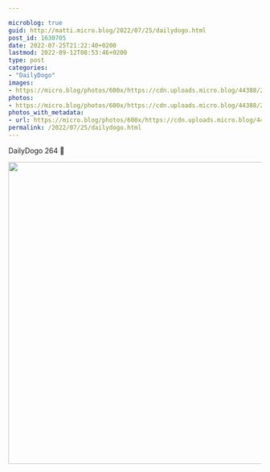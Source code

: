 ```yaml
---

microblog: true
guid: http://matti.micro.blog/2022/07/25/dailydogo.html
post_id: 1630705
date: 2022-07-25T21:22:40+0200
lastmod: 2022-09-12T08:53:46+0200
type: post
categories:
- "DailyDogo"
images:
- https://micro.blog/photos/600x/https://cdn.uploads.micro.blog/44388/2022/017af8bdac.jpg
photos:
- https://micro.blog/photos/600x/https://cdn.uploads.micro.blog/44388/2022/017af8bdac.jpg
photos_with_metadata:
- url: https://micro.blog/photos/600x/https://cdn.uploads.micro.blog/44388/2022/017af8bdac.jpg
permalink: /2022/07/25/dailydogo.html
---
```

DailyDogo 264 🐶

<img src="https://micro.blog/photos/600x/https://blog.martin-haehnel.de/uploads/2022/017af8bdac.jpg" width="600" height="600" alt="" />
